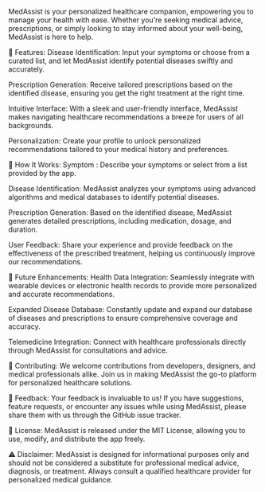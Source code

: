 MedAssist is your personalized healthcare companion, empowering you to manage your health with ease. Whether you're seeking medical advice, prescriptions, or simply looking to stay informed about your well-being, MedAssist is here to help.

🌟 Features:
Disease Identification: Input your symptoms or choose from a curated list, and let MedAssist identify potential diseases swiftly and accurately.

Prescription Generation: Receive tailored prescriptions based on the identified disease, ensuring you get the right treatment at the right time.

Intuitive Interface: With a sleek and user-friendly interface, MedAssist makes navigating healthcare recommendations a breeze for users of all backgrounds.

Personalization: Create your profile to unlock personalized recommendations tailored to your medical history and preferences.

🚀 How It Works:
Symptom : Describe your symptoms or select from a list provided by the app.

Disease Identification: MedAssist analyzes your symptoms using advanced algorithms and medical databases to identify potential diseases.

Prescription Generation: Based on the identified disease, MedAssist generates detailed prescriptions, including medication, dosage, and duration.

User Feedback: Share your experience and provide feedback on the effectiveness of the prescribed treatment, helping us continuously improve our recommendations.

🌈 Future Enhancements:
Health Data Integration: Seamlessly integrate with wearable devices or electronic health records to provide more personalized and accurate recommendations.

Expanded Disease Database: Constantly update and expand our database of diseases and prescriptions to ensure comprehensive coverage and accuracy.

Telemedicine Integration: Connect with healthcare professionals directly through MedAssist for consultations and advice.

🤝 Contributing:
We welcome contributions from developers, designers, and medical professionals alike. Join us in making MedAssist the go-to platform for personalized healthcare solutions.

📣 Feedback:
Your feedback is invaluable to us! If you have suggestions, feature requests, or encounter any issues while using MedAssist, please share them with us through the GitHub issue tracker.

📝 License:
MedAssist is released under the MIT License, allowing you to use, modify, and distribute the app freely.

⚠️ Disclaimer:
MedAssist is designed for informational purposes only and should not be considered a substitute for professional medical advice, diagnosis, or treatment. Always consult a qualified healthcare provider for personalized medical guidance.
